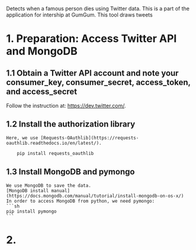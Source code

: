 Detects when a famous person dies using Twitter data. This is a part of the application for intership at GumGum.
This tool draws tweets 

# 1. Preparation: Access Twitter API and MongoDB #
## 1.1 Obtain a Twitter API account and note your consumer_key, consumer_secret, access_token, and access_secret ##
Follow the instruction at:
https://dev.twitter.com/.
    
## 1.2 Install the authorization library ##
    Here, we use [Requests-OAuthlib](https://requests-oauthlib.readthedocs.io/en/latest/).
    
  ```sh
      pip install requests_oauthlib
  ```
  ## 1.3 Install MongoDB and pymongo ##
    We use MongoDB to save the data.
    [MongoDB install manual](https://docs.mongodb.com/manual/tutorial/install-mongodb-on-os-x/)
    In order to access MongoDB from python, we need pymongo:
    ```sh
    pip install pymongo
    ```
# 2.  
